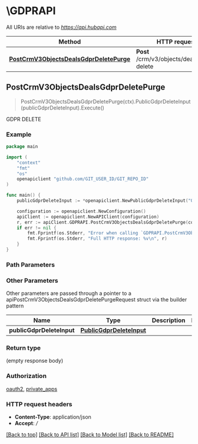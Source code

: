 # \GDPRAPI

All URIs are relative to *https://api.hubapi.com*

Method | HTTP request | Description
------------- | ------------- | -------------
[**PostCrmV3ObjectsDealsGdprDeletePurge**](GDPRAPI.md#PostCrmV3ObjectsDealsGdprDeletePurge) | **Post** /crm/v3/objects/deals/gdpr-delete | GDPR DELETE



## PostCrmV3ObjectsDealsGdprDeletePurge

> PostCrmV3ObjectsDealsGdprDeletePurge(ctx).PublicGdprDeleteInput(publicGdprDeleteInput).Execute()

GDPR DELETE



### Example

```go
package main

import (
	"context"
	"fmt"
	"os"
	openapiclient "github.com/GIT_USER_ID/GIT_REPO_ID"
)

func main() {
	publicGdprDeleteInput := *openapiclient.NewPublicGdprDeleteInput("ObjectId_example") // PublicGdprDeleteInput | 

	configuration := openapiclient.NewConfiguration()
	apiClient := openapiclient.NewAPIClient(configuration)
	r, err := apiClient.GDPRAPI.PostCrmV3ObjectsDealsGdprDeletePurge(context.Background()).PublicGdprDeleteInput(publicGdprDeleteInput).Execute()
	if err != nil {
		fmt.Fprintf(os.Stderr, "Error when calling `GDPRAPI.PostCrmV3ObjectsDealsGdprDeletePurge``: %v\n", err)
		fmt.Fprintf(os.Stderr, "Full HTTP response: %v\n", r)
	}
}
```

### Path Parameters



### Other Parameters

Other parameters are passed through a pointer to a apiPostCrmV3ObjectsDealsGdprDeletePurgeRequest struct via the builder pattern


Name | Type | Description  | Notes
------------- | ------------- | ------------- | -------------
 **publicGdprDeleteInput** | [**PublicGdprDeleteInput**](PublicGdprDeleteInput.md) |  | 

### Return type

 (empty response body)

### Authorization

[oauth2](../README.md#oauth2), [private_apps](../README.md#private_apps)

### HTTP request headers

- **Content-Type**: application/json
- **Accept**: */*

[[Back to top]](#) [[Back to API list]](../README.md#documentation-for-api-endpoints)
[[Back to Model list]](../README.md#documentation-for-models)
[[Back to README]](../README.md)

